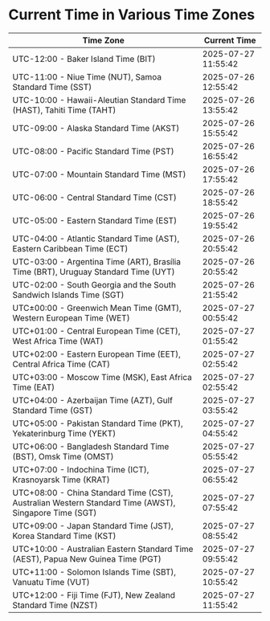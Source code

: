 # Current Time in Various Time Zones

| Time Zone | Current Time |
|-----------|--------------|
| UTC-12:00 - Baker Island Time (BIT) | 2025-07-27 11:55:42 |
| UTC-11:00 - Niue Time (NUT), Samoa Standard Time (SST) | 2025-07-26 12:55:42 |
| UTC-10:00 - Hawaii-Aleutian Standard Time (HAST), Tahiti Time (TAHT) | 2025-07-26 13:55:42 |
| UTC-09:00 - Alaska Standard Time (AKST) | 2025-07-26 15:55:42 |
| UTC-08:00 - Pacific Standard Time (PST) | 2025-07-26 16:55:42 |
| UTC-07:00 - Mountain Standard Time (MST) | 2025-07-26 17:55:42 |
| UTC-06:00 - Central Standard Time (CST) | 2025-07-26 18:55:42 |
| UTC-05:00 - Eastern Standard Time (EST) | 2025-07-26 19:55:42 |
| UTC-04:00 - Atlantic Standard Time (AST), Eastern Caribbean Time (ECT) | 2025-07-26 20:55:42 |
| UTC-03:00 - Argentina Time (ART), Brasília Time (BRT), Uruguay Standard Time (UYT) | 2025-07-26 20:55:42 |
| UTC-02:00 - South Georgia and the South Sandwich Islands Time (SGT) | 2025-07-26 21:55:42 |
| UTC±00:00 - Greenwich Mean Time (GMT), Western European Time (WET) | 2025-07-27 00:55:42 |
| UTC+01:00 - Central European Time (CET), West Africa Time (WAT) | 2025-07-27 01:55:42 |
| UTC+02:00 - Eastern European Time (EET), Central Africa Time (CAT) | 2025-07-27 02:55:42 |
| UTC+03:00 - Moscow Time (MSK), East Africa Time (EAT) | 2025-07-27 02:55:42 |
| UTC+04:00 - Azerbaijan Time (AZT), Gulf Standard Time (GST) | 2025-07-27 03:55:42 |
| UTC+05:00 - Pakistan Standard Time (PKT), Yekaterinburg Time (YEKT) | 2025-07-27 04:55:42 |
| UTC+06:00 - Bangladesh Standard Time (BST), Omsk Time (OMST) | 2025-07-27 05:55:42 |
| UTC+07:00 - Indochina Time (ICT), Krasnoyarsk Time (KRAT) | 2025-07-27 06:55:42 |
| UTC+08:00 - China Standard Time (CST), Australian Western Standard Time (AWST), Singapore Time (SGT) | 2025-07-27 07:55:42 |
| UTC+09:00 - Japan Standard Time (JST), Korea Standard Time (KST) | 2025-07-27 08:55:42 |
| UTC+10:00 - Australian Eastern Standard Time (AEST), Papua New Guinea Time (PGT) | 2025-07-27 09:55:42 |
| UTC+11:00 - Solomon Islands Time (SBT), Vanuatu Time (VUT) | 2025-07-27 10:55:42 |
| UTC+12:00 - Fiji Time (FJT), New Zealand Standard Time (NZST) | 2025-07-27 11:55:42 |
